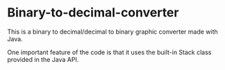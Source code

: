 # Binary-to-decimal-converter

This is a binary to decimal/decimal to binary graphic converter made with Java.

One important feature of the code is that it uses the built-in Stack class provided in the Java API. 
